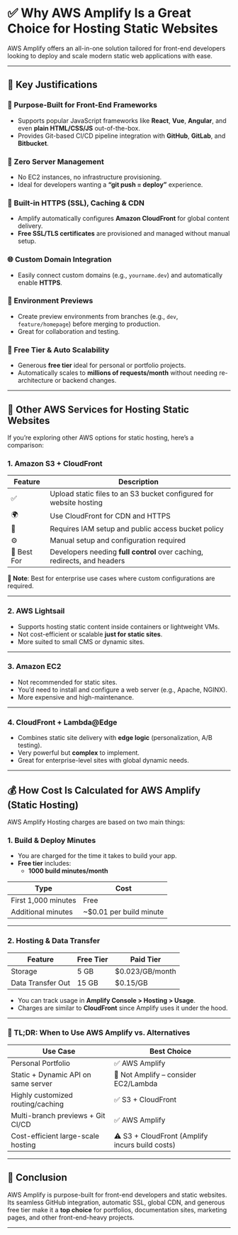 # ✅ Why AWS Amplify Is a Great Choice for Hosting Static Websites

AWS Amplify offers an all-in-one solution tailored for front-end developers looking to deploy and scale modern static web applications with ease.

---

## 🌟 Key Justifications

### 🔧 Purpose-Built for Front-End Frameworks
- Supports popular JavaScript frameworks like **React**, **Vue**, **Angular**, and even **plain HTML/CSS/JS** out-of-the-box.
- Provides Git-based CI/CD pipeline integration with **GitHub**, **GitLab**, and **Bitbucket**.

### 🚫 Zero Server Management
- No EC2 instances, no infrastructure provisioning.
- Ideal for developers wanting a **“git push = deploy”** experience.

### 🔐 Built-in HTTPS (SSL), Caching & CDN
- Amplify automatically configures **Amazon CloudFront** for global content delivery.
- **Free SSL/TLS certificates** are provisioned and managed without manual setup.

### 🌐 Custom Domain Integration
- Easily connect custom domains (e.g., `yourname.dev`) and automatically enable **HTTPS**.

### 🧪 Environment Previews
- Create preview environments from branches (e.g., `dev`, `feature/homepage`) before merging to production.
- Great for collaboration and testing.

### 💸 Free Tier & Auto Scalability
- Generous **free tier** ideal for personal or portfolio projects.
- Automatically scales to **millions of requests/month** without needing re-architecture or backend changes.

---

## 🤔 Other AWS Services for Hosting Static Websites

If you’re exploring other AWS options for static hosting, here’s a comparison:

### 1. **Amazon S3 + CloudFront**
| Feature | Description |
|--------|-------------|
| ✅ | Upload static files to an S3 bucket configured for website hosting |
| 🌍 | Use CloudFront for CDN and HTTPS |
| 🔐 | Requires IAM setup and public access bucket policy |
| ⚙️ | Manual setup and configuration required |
| 🎯 Best For | Developers needing **full control** over caching, redirects, and headers |

**📝 Note**: Best for enterprise use cases where custom configurations are required.

---

### 2. **AWS Lightsail**
- Supports hosting static content inside containers or lightweight VMs.
- Not cost-efficient or scalable **just for static sites**.
- More suited to small CMS or dynamic sites.

---

### 3. **Amazon EC2**
- Not recommended for static sites.
- You’d need to install and configure a web server (e.g., Apache, NGINX).
- More expensive and high-maintenance.

---

### 4. **CloudFront + Lambda@Edge**
- Combines static site delivery with **edge logic** (personalization, A/B testing).
- Very powerful but **complex** to implement.
- Great for enterprise-level sites with global dynamic needs.

---

## 💰 How Cost Is Calculated for AWS Amplify (Static Hosting)

AWS Amplify Hosting charges are based on two main things:

### 1. **Build & Deploy Minutes**
- You are charged for the time it takes to build your app.
- **Free tier** includes:
  - **1000 build minutes/month**

| Type | Cost |
|------|------|
| First 1,000 minutes | Free |
| Additional minutes | ~$0.01 per build minute |

---

### 2. **Hosting & Data Transfer**
| Feature | Free Tier | Paid Tier |
|---------|-----------|-----------|
| Storage | 5 GB | $0.023/GB/month |
| Data Transfer Out | 15 GB | $0.15/GB |

- You can track usage in **Amplify Console > Hosting > Usage**.
- Charges are similar to **CloudFront** since Amplify uses it under the hood.

---

### 🔄 TL;DR: When to Use AWS Amplify vs. Alternatives

| Use Case | Best Choice |
|----------|-------------|
| Personal Portfolio | ✅ AWS Amplify |
| Static + Dynamic API on same server | 🚫 Not Amplify – consider EC2/Lambda |
| Highly customized routing/caching | ✅ S3 + CloudFront |
| Multi-branch previews + Git CI/CD | ✅ AWS Amplify |
| Cost-efficient large-scale hosting | ⚠️ S3 + CloudFront (Amplify incurs build costs) |

---

## 🧾 Conclusion

AWS Amplify is purpose-built for front-end developers and static websites. Its seamless GitHub integration, automatic SSL, global CDN, and generous free tier make it a **top choice** for portfolios, documentation sites, marketing pages, and other front-end-heavy projects.

---

